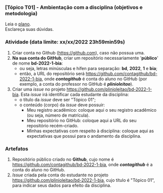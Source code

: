 ### [Tópico T01] - Ambientação com a disciplina (objetivos e metodologia)

Leia o [plano](../media/bd-2022-1-bia-plano.pdf).<br>
Esclareça suas dúvidas.<br>

### Atividade (data limite: **xx/xx/2022 23h59min59s**)

1. Criar conta no Github (https://github.com), caso não possua uma. 
1. **Na sua conta do GitHub**, criar um repositório necessariamente '**público**' de nome **bd-2022-1-bia**:
   - ou seja, letras minúsculas e hífen para separação: **bd**, **2022**, **1** e **bia**;
   - então, a URL do repositório será https://github.com/contagithub/bd-2022-1-bia, onde _**contagithub**_ é conta do aluno no GitHub (por exemplo, a conta do professor no GitHub é _**plinioleitao**_).
1. Criar uma _issue_ no projeto https://github.com/plinioleitao/bd-2022-1-bia. Esta _issue_ irá identificar cada estudante da disciplina:
   - o título da _issue_ deve ser "Tópico 01";
   - o conteúdo (corpo) da _issue_ deve possuir:
     - Meu registro acadêmico: coloque aqui o seu registro acadêmico (ou seja, número de matrícula).
     - Meu repositório no GitHub: coloque aqui a URL do seu repositório recém-criado.
     - Minhas expectativas com respeito à disciplina: coloque aqui as expectativas que possui para o andamento da disciplina.
   
### Artefatos

1. Repositório público criado no **Github**, cujo nome é https://github.com/contagithub/bd-2022-1-bia, onde _**contagithub**_ é a conta do aluno no GitHub.
1. _Issue_ criada pela conta do estudante no projeto https://github.com/plinioleitao/bd-2022-1-bia, cujo título é "Tópico 01", para indicar seus dados para efeito da disciplina.
